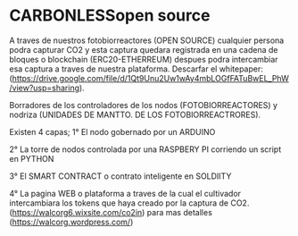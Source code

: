# CARBONLESSopen source
A traves de nuestros fotobiorreactores (OPEN SOURCE) cualquier persona podra capturar CO2 y esta captura quedara registrada en una cadena de bloques o blockchain (ERC20-ETHERREUM) despues podra intercambiar esa captura a traves de nuestra plataforma. Descarfar el whitepaper:(https://drive.google.com/file/d/1Qt9Unu2Uw1wAy4mbLOGfFATuBwEL_PhW/view?usp=sharing).

Borradores de los controladores de los nodos (FOTOBIORREACTORES) y nodriza (UNIDADES DE MANTTO. DE LOS FOTOBIORREACTRORES).

Existen 4 capas;
1° El nodo gobernado por un ARDUINO

2° La torre de nodos controlada por una RASPBERY PI corriendo un script en PYTHON

3° El SMART CONTRACT o contrato inteligente en SOLDIITY

4° La pagina WEB o plataforma  a traves de la cual el cultivador intercambiara los tokens que haya creado por la captura de CO2.(https://walcorg6.wixsite.com/co2in) para mas detalles (https://walcorg.wordpress.com/)

